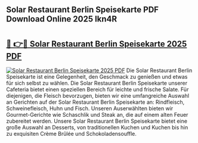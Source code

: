 ## Solar Restaurant Berlin Speisekarte PDF Download Online 2025 Ikn4R

# <h2><a href="http://gcdg42.nevu.top/?p=Solar+Restaurant+Berlin+Speisekarte">🔗 👉🔴 Solar Restaurant Berlin Speisekarte 2025 PDF</a></h2>

[![Solar Restaurant Berlin Speisekarte 2025 PDF](https://i.imgur.com/dBaPXMq.png)](http://gcdg42.nevu.top/?p=Solar+Restaurant+Berlin+Speisekarte)
Die Solar Restaurant Berlin Speisekarte ist eine Gelegenheit, den Geschmack zu genießen und etwas für sich selbst zu wählen. Die Solar Restaurant Berlin Speisekarte unserer Cafeteria bietet einen speziellen Bereich für leichte und frische Salate. Für diejenigen, die Fleisch bevorzugen, bieten wir eine umfangreiche Auswahl an Gerichten auf der Solar Restaurant Berlin Speisekarte an: Rindfleisch, Schweinefleisch, Huhn und Fisch. Unseren Auserwählten bieten wir Gourmet-Gerichte wie Schaschlik und Steak an, die auf einem alten Feuer zubereitet werden. Unsere Solar Restaurant Berlin Speisekarte bietet eine große Auswahl an Desserts, von traditionellen Kuchen und Kuchen bis hin zu exquisiten Crème Brûlée und Schokoladensouffle.
